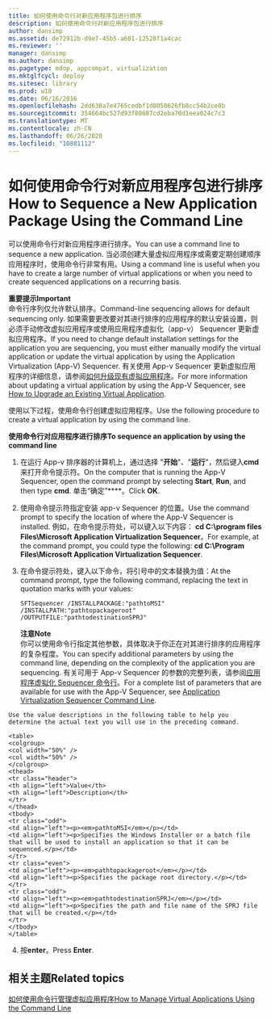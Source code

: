 ```yaml
---
title: 如何使用命令行对新应用程序包进行排序
description: 如何使用命令行对新应用程序包进行排序
author: dansimp
ms.assetid: de72912b-d9e7-45b5-a601-12528f1a4cac
ms.reviewer: ''
manager: dansimp
ms.author: dansimp
ms.pagetype: mdop, appcompat, virtualization
ms.mktglfcycl: deploy
ms.sitesec: library
ms.prod: w10
ms.date: 06/16/2016
ms.openlocfilehash: 2dd638a7e4765cedbf1d8050626fb8cc54b2ce8b
ms.sourcegitcommit: 354664bc527d93f80687cd2eba70d1eea024c7c3
ms.translationtype: MT
ms.contentlocale: zh-CN
ms.lasthandoff: 06/26/2020
ms.locfileid: "10801112"
---
```

# <span data-ttu-id="57362-103">如何使用命令行对新应用程序包进行排序</span><span class="sxs-lookup"><span data-stu-id="57362-103">How to Sequence a New Application Package Using the Command Line</span></span>


<span data-ttu-id="57362-104">可以使用命令行对新应用程序进行排序。</span><span class="sxs-lookup"><span data-stu-id="57362-104">You can use a command line to sequence a new application.</span></span> <span data-ttu-id="57362-105">当必须创建大量虚拟应用程序或需要定期创建顺序应用程序时，使用命令行非常有用。</span><span class="sxs-lookup"><span data-stu-id="57362-105">Using a command line is useful when you have to create a large number of virtual applications or when you need to create sequenced applications on a recurring basis.</span></span>

**<span data-ttu-id="57362-106">重要提示</span><span class="sxs-lookup"><span data-stu-id="57362-106">Important</span></span>**  
<span data-ttu-id="57362-107">命令行序列仅允许默认排序。</span><span class="sxs-lookup"><span data-stu-id="57362-107">Command-line sequencing allows for default sequencing only.</span></span> <span data-ttu-id="57362-108">如果需要更改要对其进行排序的应用程序的默认安装设置，则必须手动修改虚拟应用程序或使用应用程序虚拟化（app-v） Sequencer 更新虚拟应用程序。</span><span class="sxs-lookup"><span data-stu-id="57362-108">If you need to change default installation settings for the application you are sequencing, you must either manually modify the virtual application or update the virtual application by using the Application Virtualization (App-V) Sequencer.</span></span> <span data-ttu-id="57362-109">有关使用 App-v Sequencer 更新虚拟应用程序的详细信息，请参阅[如何升级现有虚拟应用程序](how-to-upgrade-an-existing-virtual-application.md)。</span><span class="sxs-lookup"><span data-stu-id="57362-109">For more information about updating a virtual application by using the App-V Sequencer, see [How to Upgrade an Existing Virtual Application](how-to-upgrade-an-existing-virtual-application.md).</span></span>



<span data-ttu-id="57362-110">使用以下过程，使用命令行创建虚拟应用程序。</span><span class="sxs-lookup"><span data-stu-id="57362-110">Use the following procedure to create a virtual application by using the command line.</span></span>

**<span data-ttu-id="57362-111">使用命令行对应用程序进行排序</span><span class="sxs-lookup"><span data-stu-id="57362-111">To sequence an application by using the command line</span></span>**

1.  <span data-ttu-id="57362-112">在运行 App-v 排序器的计算机上，通过选择 "**开始**"、"**运行**"，然后键入**cmd**来打开命令提示符。</span><span class="sxs-lookup"><span data-stu-id="57362-112">On the computer that is running the App-V Sequencer, open the command prompt by selecting **Start**, **Run**, and then type **cmd**.</span></span> <span data-ttu-id="57362-113">单击“确定”\*\*\*\*。</span><span class="sxs-lookup"><span data-stu-id="57362-113">Click **OK**.</span></span>

2.  <span data-ttu-id="57362-114">使用命令提示符指定安装 app-v Sequencer 的位置。</span><span class="sxs-lookup"><span data-stu-id="57362-114">Use the command prompt to specify the location of where the App-V Sequencer is installed.</span></span> <span data-ttu-id="57362-115">例如，在命令提示符处，可以键入以下内容： **cd C:\\program files Files\\Microsoft Application Virtualization Sequencer**。</span><span class="sxs-lookup"><span data-stu-id="57362-115">For example, at the command prompt, you could type the following: **cd C:\\Program Files\\Microsoft Application Virtualization Sequencer**.</span></span>

3.  <span data-ttu-id="57362-116">在命令提示符处，键入以下命令，将引号中的文本替换为值：</span><span class="sxs-lookup"><span data-stu-id="57362-116">At the command prompt, type the following command, replacing the text in quotation marks with your values:</span></span>

    `SFTSequencer /INSTALLPACKAGE:"pathtoMSI" /INSTALLPATH:"pathtopackageroot" /OUTPUTFILE:"pathtodestinationSPRJ"`

    **<span data-ttu-id="57362-117">注意</span><span class="sxs-lookup"><span data-stu-id="57362-117">Note</span></span>**  
    <span data-ttu-id="57362-118">你可以使用命令行指定其他参数，具体取决于你正在对其进行排序的应用程序的复杂程度。</span><span class="sxs-lookup"><span data-stu-id="57362-118">You can specify additional parameters by using the command line, depending on the complexity of the application you are sequencing.</span></span> <span data-ttu-id="57362-119">有关可用于 App-v Sequencer 的参数的完整列表，请参阅[应用程序虚拟化 Sequencer 命令行](application-virtualization-sequencer-command-line.md)。</span><span class="sxs-lookup"><span data-stu-id="57362-119">For a complete list of parameters that are available for use with the App-V Sequencer, see [Application Virtualization Sequencer Command Line](application-virtualization-sequencer-command-line.md).</span></span>



~~~
Use the value descriptions in the following table to help you determine the actual text you will use in the preceding command.

<table>
<colgroup>
<col width="50%" />
<col width="50%" />
</colgroup>
<thead>
<tr class="header">
<th align="left">Value</th>
<th align="left">Description</th>
</tr>
</thead>
<tbody>
<tr class="odd">
<td align="left"><p><em>pathtoMSI</em></p></td>
<td align="left"><p>Specifies the Windows Installer or a batch file that will be used to install an application so that it can be sequenced.</p></td>
</tr>
<tr class="even">
<td align="left"><p><em>pathtopackageroot</em></p></td>
<td align="left"><p>Specifies the package root directory.</p></td>
</tr>
<tr class="odd">
<td align="left"><p><em>pathtodestinationSPRJ</em></p></td>
<td align="left"><p>Specifies the path and file name of the SPRJ file that will be created.</p></td>
</tr>
</tbody>
</table>
~~~



4. <span data-ttu-id="57362-120">按**enter**。</span><span class="sxs-lookup"><span data-stu-id="57362-120">Press **Enter**.</span></span>

## <span data-ttu-id="57362-121">相关主题</span><span class="sxs-lookup"><span data-stu-id="57362-121">Related topics</span></span>


[<span data-ttu-id="57362-122">如何使用命令行管理虚拟应用程序</span><span class="sxs-lookup"><span data-stu-id="57362-122">How to Manage Virtual Applications Using the Command Line</span></span>](how-to-manage-virtual-applications-using-the-command-line.md)









